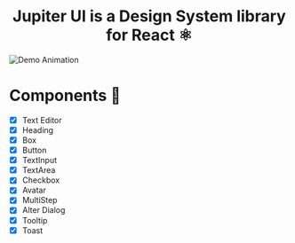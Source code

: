 <div align="center">
  <h1 align="center">Jupiter UI is a Design System library for React ⚛️</h3>
</div>

![Demo Animation](https://raw.githubusercontent.com/pedro4r/jupiter-ui/assets/images/landing.jpg)

# Components 📌 

- [x] Text Editor
- [x] Heading
- [x] Box
- [x] Button
- [x] TextInput
- [x] TextArea
- [x] Checkbox
- [x] Avatar
- [x] MultiStep
- [x] Alter Dialog
- [x] Tooltip
- [x] Toast
